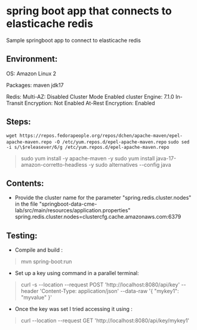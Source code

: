 # spring boot app that connects to elasticache redis
Sample springboot app to connect to elasticache redis

Environment:
------------
OS: Amazon Linux 2

Packages:
maven
jdk17

Redis:
Multi-AZ: Disabled
Cluster Mode Enabled cluster 
Engine: 7.1.0
In-Transit Encryption:	Not Enabled
At-Rest Encryption:	Enabled

Steps:
-----
`wget https://repos.fedorapeople.org/repos/dchen/apache-maven/epel-apache-maven.repo -O /etc/yum.repos.d/epel-apache-maven.repo`
`sudo sed -i s/\$releasever/6/g /etc/yum.repos.d/epel-apache-maven.repo`
> sudo yum install -y apache-maven -y
> sudo yum install java-17-amazon-corretto-headless -y 
> sudo alternatives --config java


Contents:
--------
- Provide the cluster name for the parameter "spring.redis.cluster.nodes" in the file "springboot-data-cme-lab/src/main/resources/application.properties"
spring.redis.cluster.nodes=clustercfg.cache.amazonaws.com:6379

Testing:
--------
- Compile and build : 
> mvn spring-boot:run

- Set up a key using command in a parallel terminal: 
> curl -s --location --request POST 'http://localhost:8080/api/key' --header 'Content-Type: application/json' --data-raw '{ "mykey1": "myvalue" }'

- Once the key was set I tried accessing it using : 
> curl --location --request GET 'http://localhost:8080/api/key/mykey1'
